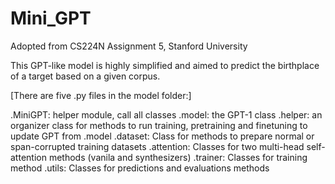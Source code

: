 # Mini_GPT

Adopted from CS224N Assignment 5, Stanford University 

This GPT-like model is highly simplified and aimed to predict the birthplace of a target based on a given corpus.

[There are five .py files in the model folder:]

.MiniGPT: helper module, call all classes
.model: the GPT-1 class
.helper: an organizer class for methods to run training, pretraining and finetuning to update GPT from .model
.dataset: Class for methods to prepare normal or span-corrupted training datasets
.attention: Classes for two multi-head self-attention methods (vanila and synthesizers)
.trainer: Classes for training method
.utils: Classes for predictions and evaluations methods

